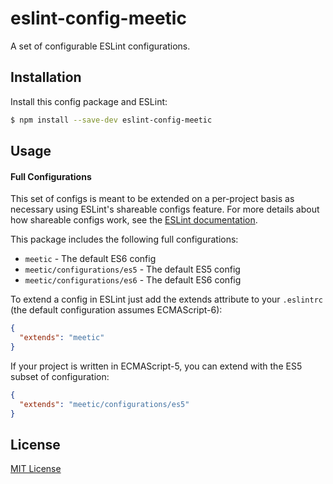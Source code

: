 # eslint-config-meetic

A set of configurable ESLint configurations.

## Installation

Install this config package and ESLint:

```bash
$ npm install --save-dev eslint-config-meetic
```

## Usage

#### Full Configurations

This set of configs is meant to be extended on a per-project basis as necessary using ESLint's
shareable configs feature. For more details about how shareable configs work, see the
[ESLint documentation](http://eslint.org/docs/developer-guide/shareable-configs).

This package includes the following full configurations:

- `meetic` - The default ES6 config
- `meetic/configurations/es5` - The default ES5 config
- `meetic/configurations/es6` - The default ES6 config

To extend a config in ESLint just add the extends attribute to your `.eslintrc` (the default configuration assumes ECMAScript-6):

```json
{
  "extends": "meetic"
}
```

If your project is written in ECMAScript-5, you can extend with the ES5 subset of configuration:

```json
{
  "extends": "meetic/configurations/es5"
}
```

## License

[MIT License](http://opensource.org/licenses/MIT)
